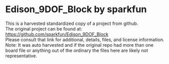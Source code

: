 
# Edison_9DOF_Block by sparkfun  
This is a harvested standardized copy of a project from github.  
The original project can be found at:  
https://github.com/sparkfun/Edison_9DOF_Block  
Please consult that link for additional, details, files, and license information.  
Note: It was auto harvested and if the original repo had more than one board file or anything out of the ordinary the files here are likely not representative.  
    
